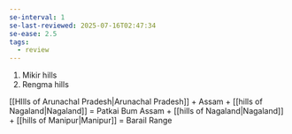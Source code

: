 ```yaml
---
se-interval: 1
se-last-reviewed: 2025-07-16T02:47:34
se-ease: 2.5
tags:
  - review
---
```

1. Mikir hills
2. Rengma hills

[[HIlls of Arunachal Pradesh|Arunachal Pradesh]]  + Assam + [[hills of Nagaland|Nagaland]] = Patkai Bum
Assam + [[hills of Nagaland|Nagaland]] + [[hills of Manipur|Manipur]] = Barail Range